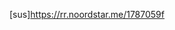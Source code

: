 [sus]https://rr.noordstar.me/1787059f




<!---
Feloooooizitas/Feloooooizitas is a ✨ special ✨ repository because its `README.md` (this file) appears on your GitHub profile.
You can click the Preview link to take a look at your changes.
--->
